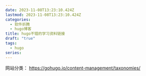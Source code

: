 ```yaml
---
date: 2023-11-08T13:23:10.424Z
lastmod: 2023-11-08T13:23:10.424Z
categories:
  - 软件折腾
  - hugo博客
title: hugo不错的学习资料链接
draft: "true"
tags:
  - hugo
series:
---
```


网站分类： https://gohugo.io/content-management/taxonomies/